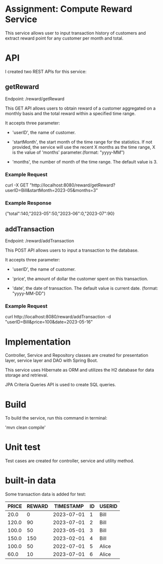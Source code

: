# Assignment: Compute Reward Service

This service allows user to input transaction history of customers and extract reward point for any customer per month and total.


# API

I created two REST APIs for this service:

## getReward

Endpoint: /reward/getReward

This GET API allows users to obtain reward of a customer aggregated on a monthly basis and the total reward within a specified time range.

It accepts three parameter:

* 'userID', the name of customer.

* 'startMonth', the start month of the time range for the statistics. If not provided, the service will use the recent X months as the time range, X is the value of 'months' parameter.(format: "yyyy-MM")

* 'months', the number of month of the time range. The default value is 3.

### Example Request

curl -X GET "http://localhost:8080/reward/getReward?userID=Bill&startMonth=2023-05&months=3"

### Example Response

{"total":140,"2023-05":50,"2023-06":0,"2023-07":90}

## addTransaction

Endpoint: /reward/addTransaction

This POST API allows users to input a transaction to the database.

It accepts three parameter:

* 'userID', the name of customer.

* 'price', the amount of dollar the customer spent on this transaction.

* 'date', the date of transaction. The default value is current date. (format: "yyyy-MM-DD")

### Example Request

curl http://localhost:8080/reward/addTransaction -d "userID=Bill&price=100&date=2023-05-16"

# Implementation

Controller, Service and Repository classes are created for presentation layer, service layer and DAO with Spring Boot.

This service uses Hibernate as ORM and utilizes the H2 database for data storage and retrieval.

JPA Criteria Queries API is used to create SQL queries.

# Build

To build the service, run this command in terminal:

'mvn clean compile'

# Unit test

Test cases are created for controller, service and utility method.

# built-in data

Some transaction data is added for test:

| PRICE   | REWARD   | TIMESTAMP   | ID   | USERID   |
|---------|----------|-------------|------|----------|
| 20.0    | 0        | 2023-07-01  | 1    | Bill     |
| 120.0   | 90       | 2023-07-01  | 2    | Bill     |
| 100.0   | 50       | 2023-05-01  | 3    | Bill     |
| 150.0   | 150      | 2023-02-01  | 4    | Bill     |
| 100.0   | 50       | 2022-07-01  | 5    | Alice    |
| 60.0    | 10       | 2023-07-01  | 6    | Alice    |

